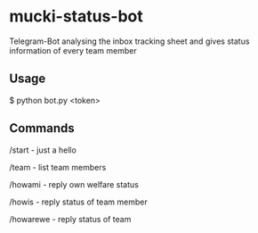 mucki-status-bot
================
Telegram-Bot analysing the inbox tracking sheet and gives status information of every team member

## Usage

$ python bot.py \<token\>

## Commands

/start          - just a hello

/team           - list team members

/howami         - reply own welfare status

/howis <name>   - reply status of team member

/howarewe       - reply status of team
